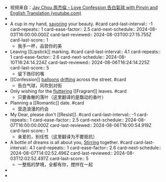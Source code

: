 - 视频来自：[Jay Chou 周杰倫 - Love Confession 告白氣球  with Pinyin and English Translation (youtube.com)](https://www.youtube.com/watch?v=AxYLa5eqUhc&ab_channel=VinchyLCH)
-
- A cup in my hand, [savoring]([[Savor]]) your beauty. #card
  card-last-interval:: -1
  card-repeats:: 1
  card-ease-factor:: 2.5
  card-next-schedule:: 2024-08-03T16:00:00.000Z
  card-last-reviewed:: 2024-08-03T00:27:15.755Z
  card-last-score:: 1
	- 我手一杯，品尝你的美
- Leaving [[Lipstick]] marking. #card
  card-last-interval:: 4.1
  card-repeats:: 1
  card-ease-factor:: 2.6
  card-next-schedule:: 2024-08-10T18:24:14.224Z
  card-last-reviewed:: 2024-08-06T16:24:14.225Z
  card-last-score:: 5
	- 留下唇印的嘴
- [[Confession]] [balloons]([[Balloon]]) [drifting]([[Drift]]) across the street. #card
	- 告白气球，风吹到对街
- Only wishing for the [fluttering]([[Flutter]]) [[Fragrant]] leaves. #card
	- 只要香榭的落叶（这里翻译的是飘动的香叶）
- Planning a [[Romantic]] date. #card
	- 营造浪漫的约会
- My Dear, please don't [[Resist]]. #card
  card-last-interval:: -1
  card-repeats:: 1
  card-ease-factor:: 2.5
  card-next-schedule:: 2024-08-07T16:00:00.000Z
  card-last-reviewed:: 2024-08-06T16:00:54.919Z
  card-last-score:: 1
	- 亲爱的，别任性（这里翻译为不要抵抗）
- A bottle of dreams is all about you, [Stirring]([[Stir]]) together. #card
  card-last-interval:: 4.1
  card-repeats:: 1
  card-ease-factor:: 2.6
  card-next-schedule:: 2024-08-07T14:02:52.496Z
  card-last-reviewed:: 2024-08-03T12:02:52.497Z
  card-last-score:: 5
	- 一整瓶的梦境，全都有你，搅拌在一起
-
-